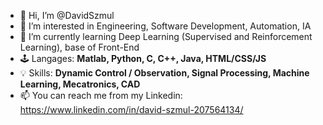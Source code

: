 - 👋 Hi, I’m @DavidSzmul
- 👀 I’m interested in Engineering, Software Development, Automation, IA
- 🌱 I’m currently learning Deep Learning (Supervised and Reinforcement Learning), base of Front-End
- 🕹️ Langages: **Matlab, Python, C, C++, Java, HTML/CSS/JS**
- 💡 Skills: **Dynamic Control / Observation, Signal Processing, Machine Learning, Mecatronics, CAD**
- 📫 You can reach me from my Linkedin: https://www.linkedin.com/in/david-szmul-207564134/

<!---
DavidSzmul/DavidSzmul is a ✨ special ✨ repository because its `README.md` (this file) appears on your GitHub profile.
You can click the Preview link to take a look at your changes.
--->
